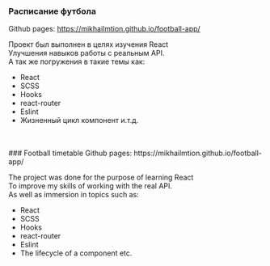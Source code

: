### Расписание футбола

Github pages: https://mikhailmtion.github.io/football-app/

Проект был выполнен в целях изучения React<br/> 
Улучшения навыков работы с реальным API.<br/> 
А так же погружения в такие темы как:

- React
- SCSS
- Hooks
- react-router
- Eslint
- Жизненный цикл компонент и.т.д.
<br />
<br />
### Football timetable
Github pages: https://mikhailmtion.github.io/football-app/

The project was done for the purpose of learning React<br/>
To improve my skills of working with the real API.<br/>
As well as immersion in topics such as:

- React
- SCSS
- Hooks
- react-router
- Eslint
- The lifecycle of a component etc.
